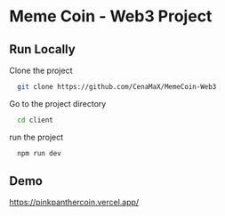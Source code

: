 
# Meme Coin - Web3 Project


## Run Locally

Clone the project

```bash
  git clone https://github.com/CenaMaX/MemeCoin-Web3
```

Go to the project directory

```bash
  cd client
```

run the project

```bash
  npm run dev
```


## Demo

https://pinkpanthercoin.vercel.app/
